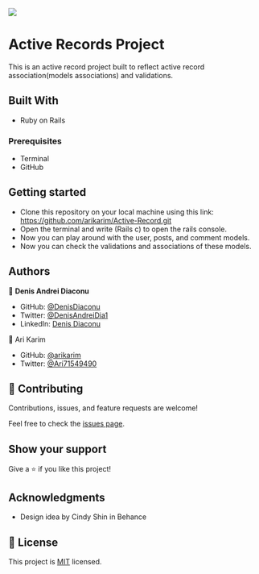 ![](https://img.shields.io/badge/Microverse-blueviolet)

# Active Records Project

This is an active record project built to reflect active record association(models associations) and validations.

## Built With

- Ruby on Rails



### Prerequisites
- Terminal
- GitHub


## Getting started

- Clone this repository on your local machine using this link: https://github.com/arikarim/Active-Record.git
- Open the terminal and write (Rails c) to open the rails console.
- Now you can play around with the user, posts, and comment models.
- Now you can check the validations and associations of these models.

## Authors

👤 **Denis Andrei Diaconu**

- GitHub: [@DenisDiaconu](https://github.com/denisdiaconu)
- Twitter: [@DenisAndreiDia1](https://twitter.com/DenisAndreiDia1)
- LinkedIn: [Denis Diaconu](https://www.linkedin.com/in/denis-diaconu-1394091b7/)

👤 Ari Karim

- GitHub: [@arikarim](https://github.com/arikarim)
- Twitter: [@Ari71549490](https://twitter.com/Ari71549490)


## 🤝 Contributing

Contributions, issues, and feature requests are welcome!

Feel free to check the [issues page](issues/).

## Show your support

Give a ⭐️ if you like this project!

## Acknowledgments

- Design idea by Cindy Shin in Behance

## 📝 License

This project is [MIT](https://choosealicense.com/licenses/mit/) licensed.








